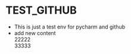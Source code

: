# TEST_GITHUB
- This is just a test env for pycharm and github
- add new content  
  22222  
  33333  
